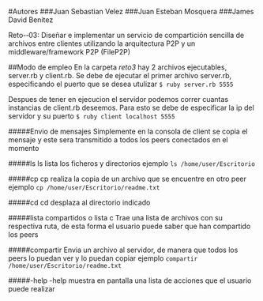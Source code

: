 #Autores
###Juan Sebastian Velez
###Juan Esteban Mosquera
###James David Benitez

Reto-­‐03: 
Diseñar e implementar un servicio de compartición sencilla de archivos entre clientes utilizando la arquitectura P2P y un middleware/framework P2P (FileP2P) 
  
##Modo de empleo
En la carpeta _reto3_ hay 2 archivos ejecutables, server.rb y client.rb. Se debe de ejecutar el primer archivo server.rb, especificando el puerto que se desea utulizar `$ ruby server.rb 5555`

Despues de tener en ejecucion el servidor podemos correr cuantas instancias de client.rb deseemos. Para esto se debe de especificar la ip del servidor y su puerto `$ ruby client localhost 5555`

#####Envio de mensajes
Simplemente en la consola de client se copia el mensaje y este sera transmitido a todos los peers conectados en el momento

#####ls
ls lista los ficheros y directorios ejemplo `ls /home/user/Escritorio`

#####cp
cp realiza la copia de un archivo que se encuentre en otro peer ejemplo `cp /home/user/Escritorio/readme.txt`

#####cd
cd desplaza al directorio indicado

#####lista compartidos o lista c
Trae una lista de archivos con su respectiva ruta, de esta forma el usuario puede saber que han compartido los peers 

#####compartir
Envia un archivo al servidor, de manera que todos los peers lo puedan ver y lo puedan copiar ejemplo `compartir /home/user/Escritorio/readme.txt`

#####-help
-help muestra en pantalla una lista de acciones que el usuario puede realizar
